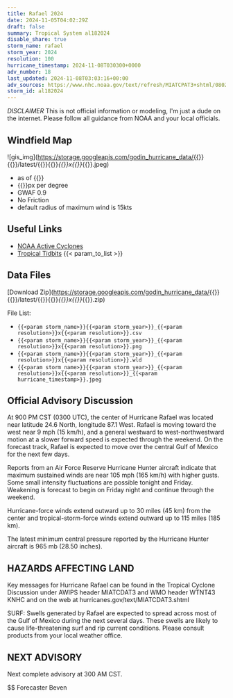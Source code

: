 ```yaml
---
title: Rafael 2024
date: 2024-11-05T04:02:29Z
draft: false
summary: Tropical System al182024
disable_share: true
storm_name: rafael
storm_year: 2024
resolution: 100
hurricane_timestamp: 2024-11-08T030300+0000
adv_number: 18
last_updated: 2024-11-08T03:03:16+00:00
adv_sources: https://www.nhc.noaa.gov/text/refresh/MIATCPAT3+shtml/080252.shtml;https://www.nhc.noaa.gov/refresh/graphics_at3+shtml/025438.shtml?cone
storm_id: al182024
---
```

*DISCLAIMER* This is not official information or modeling, I'm just a dude on the internet.  Please follow all guidance from NOAA and your local officials.

## Windfield Map
![gis_img](https://storage.googleapis.com/godin_hurricane_data/{{<param storm_name>}}{{<param storm_year>}}/latest/{{<param storm_name>}}{{<param storm_year>}}_{{<param resolution>}}x{{<param resolution>}}_{{<param hurricane_timestamp>}}.jpeg)

- as of {{<param last_updated>}}
- {{<param resolution>}}px per degree
- GWAF 0.9
- No Friction
- default radius of maximum wind is 15kts

## Useful Links
- [NOAA Active Cyclones](https://www.nhc.noaa.gov/)
- [Tropical Tidbits](https://www.tropicaltidbits.com/storminfo/)
{{< param_to_list >}}

## Data Files
[Download Zip](https://storage.googleapis.com/godin_hurricane_data/{{<param storm_name>}}{{<param storm_year>}}/latest/{{<param storm_name>}}{{<param storm_year>}}_{{<param resolution>}}x{{<param resolution>}}_{{<param hurricane_timestamp>}}.zip)

File List:
- `{{<param storm_name>}}{{<param storm_year>}}_{{<param resolution>}}x{{<param resolution>}}.csv`
- `{{<param storm_name>}}{{<param storm_year>}}_{{<param resolution>}}x{{<param resolution>}}.png`
- `{{<param storm_name>}}{{<param storm_year>}}_{{<param resolution>}}x{{<param resolution>}}.wld`
- `{{<param storm_name>}}{{<param storm_year>}}_{{<param resolution>}}x{{<param resolution>}}_{{<param hurricane_timestamp>}}.jpeg`


## Official Advisory Discussion
At 900 PM CST (0300 UTC), the center of Hurricane Rafael was located
near latitude 24.6 North, longitude 87.1 West. Rafael is moving
toward the west near 9 mph (15 km/h), and a general westward to
west-northwestward motion at a slower forward speed is expected
through the weekend. On the forecast track, Rafael is expected to
move over the central Gulf of Mexico for the next few days.
 
Reports from an Air Force Reserve Hurricane Hunter aircraft indicate
that maximum sustained winds are near 105 mph (165 km/h) with higher
gusts.  Some small intensity fluctuations are possible tonight and
Friday. Weakening is forecast to begin on Friday night and continue
through the weekend.
 
Hurricane-force winds extend outward up to 30 miles (45 km) from the
center and tropical-storm-force winds extend outward up to 115 miles
(185 km).
 
The latest minimum central pressure reported by the Hurricane
Hunter aircraft is 965 mb (28.50 inches).
 
 
HAZARDS AFFECTING LAND
----------------------
Key messages for Hurricane Rafael can be found in the Tropical
Cyclone Discussion under AWIPS header MIATCDAT3 and WMO header
WTNT43 KNHC and on the web at hurricanes.gov/text/MIATCDAT3.shtml
 
SURF: Swells generated by Rafael are expected to spread across most
of the Gulf of Mexico during the next several days. These swells are
likely to cause life-threatening surf and rip current conditions.
Please consult products from your local weather office.
 
 
NEXT ADVISORY
-------------
Next complete advisory at 300 AM CST.
 
$$
Forecaster Beven
